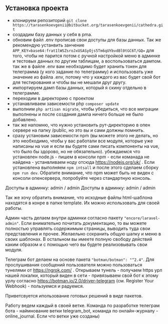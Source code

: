 ﻿## Установка проекта

- клонируем репозиторий `git clone https://tarasenkoevgenii@bitbucket.org/tarasenkoevgenii/cathedra.git`
- создадим базу данных у себя в pma.
- обновим файл .env прописав свои доступы для базы данных. Так же рекомендую устанвить занчение `APP_KEY=base64:frat1lWSZsroJxUSASyOjs5Tm6qUYbvdBl0tGC6T/GQ=` для того, чтобы не парится потом с ручной настройкой меню в админке и тестовых данных по другим таблицам, а воспользоваться дампом. так же в файле .env вам необходимо будет хранить токен для телеграмма (у кого задание по телеграмму) и использовать уже значение из файла .env, потому что у каждого из вас будет свой бот для тестирования и чтобы вы не мешали друг другу.
- импортируем дамп базы данных, который я скину отдельно в телеграмме.
- переходим в директорию с проектом
- устанавливаем зависемости php `composer update`
- выполним `php artisan migrate`, чтобы убедиться, что все миграции выполнены и после создания дампа ничего больше не было добавлено.
- так же напомню, что нужно установить рут-директорию в опен сервере на папку /public, но это вы и сами должны помнить.
- сразу установим зависемости npm (вы можете этого не делать, но это необходимо, чтобы у вас работали все модуля, которые уже написаны на vue и если вы будете сами писать компоненты на vue, что было бы здорово, но не обязательно). убеждаемся что установлен node.js - пишем в консоли npm - если команада не найдена - устанвливаем ноду отсюда https://nodejs.org/uk/ . Если установлена выполняем `npm intsall` и после этого сделаем сборку `npm run dev`. Обратите внимание, что npm может быть не виден с консоли опенсервера, попробуйте через стандартную консоль.


Доступы в админку: admin / admin
Доступы в админку: admin / admin

Так же хочу обратить внимание, что исходные файлы html-шаблона находятся в конре в папке template. Их можно использовать для своей работы.

Админ часть делаем внутри админки согласно пакету `"encore/laravel-admin"`. Если внимательно почитать документацию, то вы можете полностью управлять содержимым страницы, выводить туда свои представления и прочее. Желаельно сохранить общую шапку и меню в своих шаблонах. В остальном вы имеете полную свободу действий каким образом и с помощью чего вы будете реализовывать свои модуля.

Телеграм бот делаем на основе пакета `"botman/botman": "^2.4"`. Для прослушивания сообщений пользователя можно пользоваться тунелями от https://ngrok.com/ . Открываем тунель - получаем https урл нашей локалки, который виден в сети - привязываем свой бот к этому урлу согласно https://botman.io/2.0/driver-telegram (см. Register Your Webhook) -  пользуемся и радуемся.

Приветсвуется ипользование готовых решений в виде пакетов.

Работу ведем каждый в своей ветке. Команда по разработке телеграм бота - наймнование ветки telegram_bot, команда по онлайн-журналу - online_journal. Если что ветки уже созданы)
